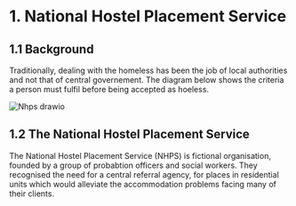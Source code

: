 # 1. National Hostel Placement Service
## 1.1 Background
Traditionally, dealing with the homeless has been the job of local authorities and not that of central governement. The diagram below shows the criteria a person must fulfil before being accepted as hoeless.

![Nhps drawio](https://user-images.githubusercontent.com/91144236/142727892-4ea8e215-f031-4c0b-babd-a5e7039565bd.png)

## 1.2 The National Hostel Placement Service
The National Hostel Placement Service (NHPS) is fictional organisation, founded by a group of probabtion officers and social workers. They recognised the need for a central referral agency, for places in residential units which would alleviate the accommodation problems facing many of their clients. 

